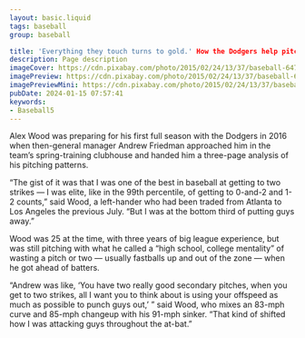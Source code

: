 ```yaml
---
layout: basic.liquid
tags: baseball
group: baseball

title: 'Everything they touch turns to gold.' How the Dodgers help pitchers change their fortunes
description: Page description
imageCover: https://cdn.pixabay.com/photo/2015/02/24/13/37/baseball-647423_1280.jpg
imagePreview: https://cdn.pixabay.com/photo/2015/02/24/13/37/baseball-647423_1280.jpg
imagePreviewMini: https://cdn.pixabay.com/photo/2015/02/24/13/37/baseball-647423_1280.jpg
pubDate: 2024-01-15 07:57:41
keywords:
- Baseball5
---
```


Alex Wood was preparing for his first full season with the Dodgers in 2016 when then-general manager Andrew Friedman approached him in the team’s spring-training clubhouse and handed him a three-page analysis of his pitching patterns.

“The gist of it was that I was one of the best in baseball at getting to two strikes — I was elite, like in the 99th percentile, of getting to 0-and-2 and 1-2 counts,” said Wood, a left-hander who had been traded from Atlanta to Los Angeles the previous July. “But I was at the bottom third of putting guys away.”

Wood was 25 at the time, with three years of big league experience, but was still pitching with what he called a “high school, college mentality” of wasting a pitch or two — usually fastballs up and out of the zone — when he got ahead of batters.

“Andrew was like, ‘You have two really good secondary pitches, when you get to two strikes, all I want you to think about is using your offspeed as much as possible to punch guys out,’ ” said Wood, who mixes an 83-mph curve and 85-mph changeup with his 91-mph sinker. “That kind of shifted how I was attacking guys throughout the at-bat.”
